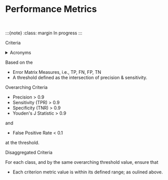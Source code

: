 <br>

# Performance Metrics

<br>

:::{note}
:class: margin
In progress
:::


Criteria

<details><summary>Acronyms</summary>
N: # of negative cases.
P: # of positive cases.
TN: True Negative
FP: False Positive
FN: False Negative
TP: True Positive
TNR: TN/N, True Negative Rate (specificity)
FPR: FP/N, False Positive Rate (fall out)
FNR: FN/P, False Negative Rate (miss rate)
TPR: TP/P, True Positive Rate (hit rate, sensitivity, recall)
</details>



Based on the
* Error Matrix Measures, i.e., TP, FN, FP, TN
* A threshold defined as the intersection of precision & sensitivity.

Overarching Criteria

* Precision > 0.9
* Sensitivity (TPR) > 0.9
* Specificity (TNR) > 0.9
* Youden's J Statistic > 0.9

and

* False Positive Rate < 0.1

at the threshold.

Disaggregated Criteria

For each class, and by the same overarching threshold value, ensure that

* Each criterion metric value is within its defined range; as oulined above.
